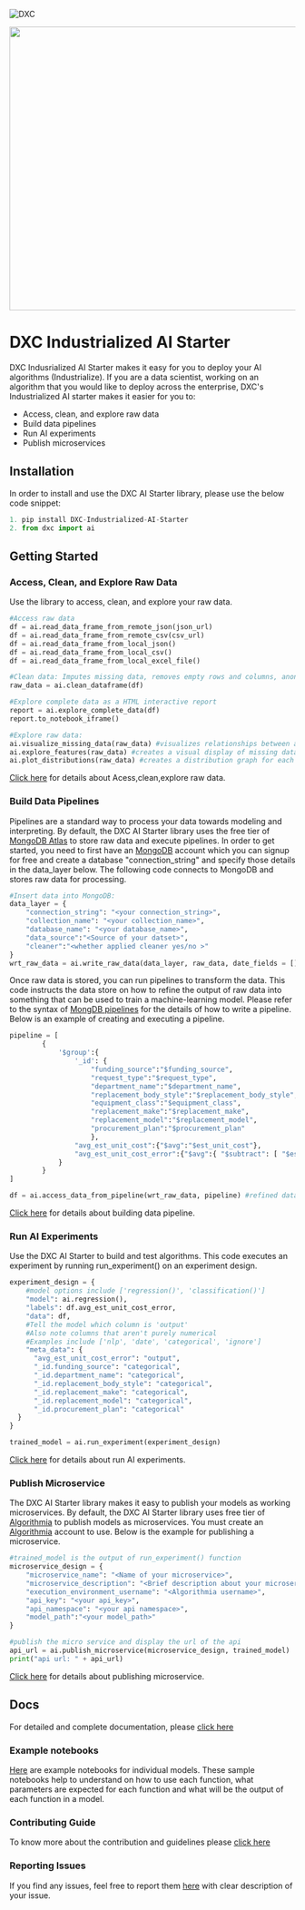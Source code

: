 ![DXC](https://github.com/dxc-technology/DXC-Industrialized-AI-Starter/blob/master/dxc%20image.png)

<img src="https://github.com/dxc-technology/DXC-Industrialized-AI-Starter/blob/master/Industrialized_AI_Animation.gif" height="500" width="900" ></img>


# DXC Industrialized AI Starter

DXC Indusrialized AI Starter makes it easy for you to deploy your AI algorithms (Industrialize). If you are a data scientist, working on an algorithm that you would like to deploy across the enterprise, DXC's Industrialized AI starter makes it easier for you to:

- Access, clean, and explore raw data
- Build data pipelines
- Run AI experiments
- Publish microservices

## Installation

In order to  install and use the DXC AI Starter library, please use the below code snippet:
```python
1. pip install DXC-Industrialized-AI-Starter
2. from dxc import ai
```

## Getting Started

### Access, Clean, and Explore Raw Data

Use the library to access, clean, and explore your raw data.

``` python
#Access raw data
df = ai.read_data_frame_from_remote_json(json_url)
df = ai.read_data_frame_from_remote_csv(csv_url)
df = ai.read_data_frame_from_local_json()
df = ai.read_data_frame_from_local_csv()
df = ai.read_data_frame_from_local_excel_file()

#Clean data: Imputes missing data, removes empty rows and columns, anonymizes text.
raw_data = ai.clean_dataframe(df)

#Explore complete data as a HTML interactive report
report = ai.explore_complete_data(df)
report.to_notebook_iframe()

#Explore raw data: 
ai.visualize_missing_data(raw_data) #visualizes relationships between all features in data.
ai.explore_features(raw_data) #creates a visual display of missing data.
ai.plot_distributions(raw_data) #creates a distribution graph for each column.
```
[Click here](https://dxc-technology.github.io/DXC-Industrialized-AI-Starter/access_clean/) for details about Acess,clean,explore raw data.
### Build Data Pipelines

Pipelines are a standard way to process your data towards modeling and interpreting. By default, the DXC AI Starter library uses the free tier of [MongoDB Atlas](https://account.mongodb.com/account/register) to store raw data and execute pipelines. In order to get started, you need to first have an  <a href= "https://account.mongodb.com/account/register" target="_blank">MongoDB</a> account which you can signup for free and create a database "connection_string" and specify those details in the data_layer below. The following code connects to MongoDB and stores raw data for processing.


```python
#Insert data into MongoDB:
data_layer = {
    "connection_string": "<your connection_string>",
    "collection_name": "<your collection_name>",
    "database_name": "<your database_name>",
    "data_source":"<Source of your datset>",
    "cleaner":"<whether applied cleaner yes/no >"
}
wrt_raw_data = ai.write_raw_data(data_layer, raw_data, date_fields = [])
```
Once raw data is stored, you can run pipelines to transform the data. This code instructs the data store on how to refine the output of raw data into something that can be used to train a machine-learning model. Please refer to the syntax of [MongDB pipelines](https://docs.mongodb.com/manual/core/aggregation-pipeline/) for the details of how to write a pipeline. Below is an example of creating and executing a pipeline.
```python
pipeline = [
        {
            '$group':{
                '_id': {
                    "funding_source":"$funding_source",
                    "request_type":"$request_type",
                    "department_name":"$department_name",
                    "replacement_body_style":"$replacement_body_style",
                    "equipment_class":"$equipment_class",
                    "replacement_make":"$replacement_make",
                    "replacement_model":"$replacement_model",
                    "procurement_plan":"$procurement_plan"
                    },
                "avg_est_unit_cost":{"$avg":"$est_unit_cost"},
                "avg_est_unit_cost_error":{"$avg":{ "$subtract": [ "$est_unit_cost", "$actual_unit_cost" ] }}
            }
        }
]

df = ai.access_data_from_pipeline(wrt_raw_data, pipeline) #refined data will be stored in pandas dataframe.
```
<a href= "https://dxc-technology.github.io/DXC-Industrialized-AI-Starter/data_pipeline/" target="_blank">Click here</a> for details about building data pipeline.

### Run AI Experiments

Use the DXC AI Starter to build and test algorithms. This code executes an experiment by running run_experiment() on an experiment design. 

```python
experiment_design = {
    #model options include ['regression()', 'classification()']
    "model": ai.regression(),
    "labels": df.avg_est_unit_cost_error,
    "data": df,
    #Tell the model which column is 'output'
    #Also note columns that aren't purely numerical
    #Examples include ['nlp', 'date', 'categorical', 'ignore']
    "meta_data": {
      "avg_est_unit_cost_error": "output",
      "_id.funding_source": "categorical",
      "_id.department_name": "categorical",
      "_id.replacement_body_style": "categorical",
      "_id.replacement_make": "categorical",
      "_id.replacement_model": "categorical",
      "_id.procurement_plan": "categorical"
  }
}

trained_model = ai.run_experiment(experiment_design)
```
 [Click here](https://dxc-technology.github.io/DXC-Industrialized-AI-Starter/experiment/) for details about run AI experiments.

### Publish Microservice

The DXC AI Starter library makes it easy to publish your models as working microservices. By default, the DXC AI Starter library uses  free tier of [Algorithmia](https://algorithmia.com/signup) to publish models as microservices. You must create an [Algorithmia](https://algorithmia.com/signup)  account to use. Below is the example for publishing a microservice. 
```python
#trained_model is the output of run_experiment() function
microservice_design = {
    "microservice_name": "<Name of your microservice>",
    "microservice_description": "<Brief description about your microservice>",
    "execution_environment_username": "<Algorithmia username>",
    "api_key": "<your api_key>",
    "api_namespace": "<your api namespace>",   
    "model_path":"<your model_path>"
}

#publish the micro service and display the url of the api
api_url = ai.publish_microservice(microservice_design, trained_model)
print("api url: " + api_url)
```
 [Click here](https://dxc-technology.github.io/DXC-Industrialized-AI-Starter/publish_microservice/) for details about publishing microservice.
## Docs

For detailed and complete documentation, please <a href="https://dxc-technology.github.io/DXC-Industrialized-AI-Starter/" target="_blank">click here</a>

### Example notebooks

<a href="https://github.com/dxc-technology/DXC-Industrialized-AI-Starter/tree/master/Examples" target="_blank">Here</a> are example notebooks for individual models. These sample notebooks help to understand on how to use each function, what parameters are expected for each function and what will be the output of each function in a model.

### Contributing Guide

To know more about the contribution and guidelines please <a href="https://github.com/dxc-technology/DXC-Industrialized-AI-Starter/blob/master/CONTRIBUTING.md" target="_blank">click here</a>

### Reporting Issues
If you find any issues, feel free to report them <a href="https://github.com/dxc-technology/DXC-Industrialized-AI-Starter/issues" target="_blank">here</a> with clear description of your issue.
